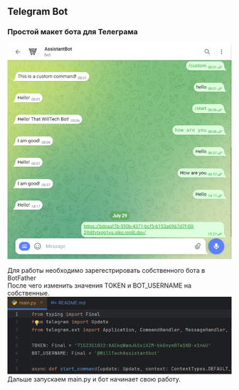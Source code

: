 <h2>Telegram Bot</h2>
<h3>Простой макет бота для Телеграма</h3>

![Bot usage screenshot](Bot.png)

Для работы необходимо зарегестрировать собственного бота в BotFather<br>
После чего изменить значения  TOKEN и BOT_USERNAME на собственные.
![Bot setup](Token.png)
Дальше запускаем main.py и бот начинает свою работу.